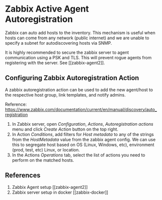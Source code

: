 
# Zabbix Active Agent Autoregistration

Zabbix can auto add hosts to the inventory. This mechanism is useful when hosts can come from any network (public internet) and we are unable to specify a subnet for autodiscovering hosts via SNMP.

It is highly recommended to secure the zabbix server to agent communication using a PSK and TLS. This will prevent rogue agents from registering with the server. See [[zabbix-agent2]].

## Configuring Zabbix Autoregistration Action

A zabbix autoregistration action can be used to add the new agent/host to the respective host group, link templates, and notify admins.

Reference: https://www.zabbix.com/documentation/current/en/manual/discovery/auto_registration

1. In Zabbix server, open _Configuration_, _Actions_, _Autoregistration actions_ menu and click _Create Action_ button on the top right.
2. In Action _Conditions_, add filters for _Host metadata_ to any of the strings from the _HostMetadata_ value from the zabbix agent config. We can use this to segregate host based on OS (Linux, Windows, etc), environment (prod, test, etc) Linux, or location.
3. In the Actions _Operations_ tab, select the list of actions you need to perform on the matched hosts.

## References

1. Zabbix Agent setup [[zabbix-agent2]]
2. Zabbix server setup in docker [[zabbix-docker]]